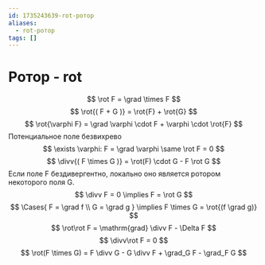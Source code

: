 ```yaml
---
id: 1735243639-rot-ротор
aliases:
  - rot-ротор
tags: []
---
```


# Ротор - rot
$$
\rot F = \grad \times F
$$
$$
\rot{( F + G )} = \rot{F} + \rot{G}
$$
$$
\rot{\varphi F} = \grad \varphi \cdot F + \varphi \cdot \rot{F}
$$
Потенциальное поле безвихрево
$$
\exists \varphi: F = \grad \varphi \same \rot F = 0
$$
$$
\divv{( F \times G )} = \rot(F) \cdot G - F \rot G
$$
Если поле F бездивергентно, локально оно является ротором некоторого поля G.
$$
\divv F = 0 \implies F = \rot G
$$
$$
\Cases{
F = \grad f \\ G = \grad g 
}
\implies F \times G = \rot{(f \grad g)}
$$
$$
\rot\rot F = \mathrm{grad} \divv F - \Delta F
$$
$$
\divv\rot F = 0
$$
$$
\rot(F \times G) = F \divv G - G \divv F + \grad_G F - \grad_F G
$$

